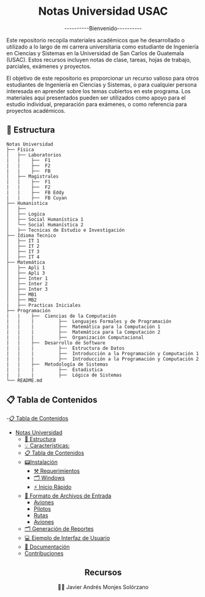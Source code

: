 # <div align="center"> Notas Universidad USAC </div>
<div align="center">----------Bienvenido----------</div>

Este repositorio recopila materiales académicos que he desarrollado o utilizado a lo largo de mi carrera universitaria como estudiante de Ingeniería en Ciencias y Sistemas en la Universidad de San Carlos de Guatemala (USAC). Estos recursos incluyen notas de clase, tareas, hojas de trabajo, parciales, exámenes y proyectos.

El objetivo de este repositorio es proporcionar un recurso valioso para otros estudiantes de Ingeniería en Ciencias y Sistemas, o para cualquier persona interesada en aprender sobre los temas cubiertos en este programa. Los materiales aquí presentados pueden ser utilizados como apoyo para el estudio individual, preparación para exámenes, o como referencia para proyectos académicos.

## 🔨 Estructura
~~~
Notas Universidad
├── Física
│   ├── Laboratorios
|   |    ├──  F1
|   |    ├──  F2
|   |    ├──  FB
│   ├── Magistrales
|   |    ├──  F1
|   |    ├──  F2
|   |    ├──  FB Eddy
|   |    ├──  FB Cuyan
├── Humanistica
│   ├── 
│   ├── Logica
│   ├── Social Humanística 1
│   └── Social Humanística 2
│   ├── Tecnicas de Estudio e Investigación
├── Idioma Tecnico
│   ├── IT 1
│   ├── IT 2
│   ├── IT 3
│   ├── IT 4
├── Matemática
│   ├── Apli 1
│   ├── Apli 3
│   ├── Inter 1
│   ├── Inter 2
│   ├── Inter 3
│   ├── MB1
│   ├── MB2
|   ├── Practicas Iniciales
├── Programación
|   |    ├──  Ciencias de la Computación
|   |    |         ├──  Lenguajes Formales y de Programación 
|   |    |         ├──  Matemática para la Computación 1
|   |    |         ├──  Matemática para la Computación 2
|   |    |         ├──  Organización Computacional
|   |    ├──  Desarrollo de Software
|   |    |         ├──  Estructura de Datos 
|   |    |         ├──  Introducción a la Programación y Computación 1
|   |    |         ├──  Introducción a la Programación y Computación 2
|   |    ├──  Metodología de Sistemas
|   |    |         ├──  Estadistica
|   |    |         ├──  Lógica de Sistemas 
└── README.md

~~~

## 📋 Tabla de Contenidos

-[📋 Tabla de Contenidos](#-tabla-de-contenidos)
- [ Notas Universidad ](#-sistema-de-gestión-de-aeropuerto-)
  - [🔨 Estructura](#-estructura)
  - [💡 Características:](#-características)
  - [📋 Tabla de Contenidos](#-tabla-de-contenidos)
  - [📟Instalación](#instalación)
    - [⚒  Requerimientos](#--requerimientos)
    - [🗂 Windows](#-windows)
    - [⚡ Inicio Rápido](#-inicio-rápido)
  - [📁 Formato de Archivos de Entrada](#-formato-de-archivos-de-entrada)
    - [Aviones](#aviones)
    - [Pilotos](#pilotos)
    - [Rutas](#rutas)
    - [Aviones](#aviones-1)
  - [🗂️ Generación de Reportes](#️-generación-de-reportes)
  - [💻 Ejemplo de Interfaz de Usuario](#-ejemplo-de-interfaz-de-usuario)
  - [📖 Documentación](#-documentación)
  - [Contribuciones](#contribuciones)

## <div align="center"> Recursos </div>






<div align="center">
🙍‍♂️ Javier Andrés Monjes Solórzano
</div>